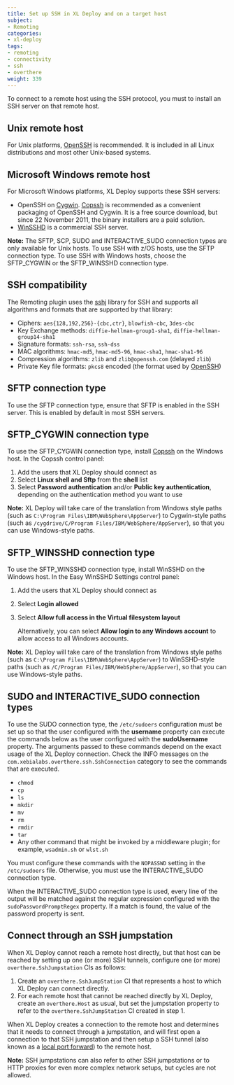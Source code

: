 ```yaml
---
title: Set up SSH in XL Deploy and on a target host
subject:
- Remoting
categories:
- xl-deploy
tags:
- remoting
- connectivity
- ssh
- overthere
weight: 339
---
```


To connect to a remote host using the SSH protocol, you must to install an SSH server on that remote host.

## Unix remote host

For Unix platforms, [OpenSSH](http://www.openssh.com/) is recommended. It is included in all Linux distributions and most other Unix-based systems.

## Microsoft Windows remote host

For Microsoft Windows platforms, XL Deploy supports these SSH servers:

* OpenSSH on [Cygwin](http://www.cygwin.com/). [Copssh](http://www.itefix.no/i2/copssh) is recommended as a convenient packaging of OpenSSH and Cygwin. It is a free source download, but since 22 November 2011, the binary installers are a paid solution.
* [WinSSHD](http://www.bitvise.com/winsshd) is a commercial SSH server.

**Note:** The SFTP, SCP, SUDO and INTERACTIVE_SUDO connection types are only available for Unix hosts. To use SSH with z/OS hosts, use the SFTP connection type. To use SSH with Windows hosts, choose the SFTP_CYGWIN or the SFTP_WINSSHD connection type.

## SSH compatibility

The Remoting plugin uses the [sshj](https://github.com/shikhar/sshj) library for SSH and supports all algorithms and formats that are supported by that library:

* Ciphers: `aes{128,192,256}-{cbc,ctr}`, `blowfish-cbc`, `3des-cbc`
* Key Exchange methods: `diffie-hellman-group1-sha1`, `diffie-hellman-group14-sha1`
* Signature formats: `ssh-rsa`, `ssh-dss`
* MAC algorithms: `hmac-md5`, `hmac-md5-96`, `hmac-sha1`, `hmac-sha1-96`
* Compression algorithms: `zlib` and `zlib@openssh.com` (delayed `zlib`)
* Private Key file formats: `pkcs8` encoded (the format used by [OpenSSH](http://www.openssh.com/))

## SFTP connection type

To use the SFTP connection type, ensure that SFTP is enabled in the SSH server. This is enabled by default in most SSH servers.

## SFTP_CYGWIN connection type

To use the SFTP_CYGWIN connection type, install [Copssh](http://www.itefix.no/i2/copssh) on the Windows host. In the Copssh control panel:

1. Add the users that XL Deploy should connect as
1. Select **Linux shell and Sftp** from the **shell** list
1. Select **Password authentication** and/or **Public key authentication**, depending on the authentication method you want to use

**Note:** XL Deploy will take care of the translation from Windows style paths (such as `C:\Program Files\IBM\WebSphere\AppServer`) to Cygwin-style paths (such as `/cygdrive/C/Program Files/IBM/WebSphere/AppServer`), so that you can use Windows-style paths.

## SFTP_WINSSHD connection type

To use the SFTP_WINSSHD connection type, install WinSSHD on the Windows host. In the Easy WinSSHD Settings control panel:

1. Add the users that XL Deploy should connect as
1. Select **Login allowed**
1. Select **Allow full access in the Virtual filesystem layout**

    Alternatively, you can select **Allow login to any Windows account** to allow access to all Windows accounts.

**Note:** XL Deploy will take care of the translation from Windows style paths (such as `C:\Program Files\IBM\WebSphere\AppServer`) to WinSSHD-style paths (such as `/C/Program Files/IBM/WebSphere/AppServer`), so that you can use Windows-style paths.

## SUDO and INTERACTIVE_SUDO connection types

To use the SUDO connection type, the `/etc/sudoers` configuration must be set up so that the user configured with the **username** property can execute the commands below as the user configured with the **sudoUsername** property. The arguments passed to these commands depend on the exact usage of the XL Deploy connection. Check the INFO messages on the `com.xebialabs.overthere.ssh.SshConnection` category to see the commands that are executed.

* `chmod`
* `cp`
* `ls`
* `mkdir`
* `mv`
* `rm`
* `rmdir`
* `tar`
* Any other command that might be invoked by a middleware plugin; for example, `wsadmin.sh` or `wlst.sh`

You must configure these commands with the `NOPASSWD` setting in the `/etc/sudoers` file. Otherwise, you must use the INTERACTIVE_SUDO connection type.

When the INTERACTIVE_SUDO connection type is used, every line of the output will be matched against the regular expression configured with the `sudoPasswordPromptRegex` property. If a match is found, the value of the password property is sent.

## Connect through an SSH jumpstation

When XL Deploy cannot reach a remote host directly, but that host can be reached by setting up one (or more) SSH tunnels, configure one (or more) `overthere.SshJumpstation` CIs as follows:

1. Create an `overthere.SshJumpStation` CI that represents a host to which XL Deploy can connect directly.
1. For each remote host that cannot be reached directly by XL Deploy, create an `overthere.Host` as usual, but set the jumpstation property to refer to the `overthere.SshJumpStation` CI created in step 1.

When XL Deploy creates a connection to the remote host and determines that it needs to connect through a jumpstation, and will first open a connection to that SSH jumpstation and then setup a SSH tunnel (also known as a [local port forward](https://en.wikipedia.org/wiki/Port_forwarding#Local_port_forwarding)) to the remote host.

**Note:** SSH jumpstations can also refer to other SSH jumpstations or to HTTP proxies for even more complex network setups, but cycles are not allowed.
